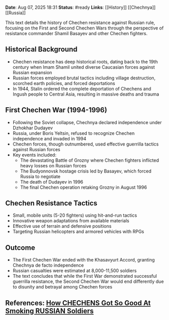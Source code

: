 **Date**: Aug 07, 2025 18:31
**Status**: #ready 
**Links**: [[History]] [[Chechnya]] [[Russia]]

This text details the history of Chechen resistance against Russian rule, focusing on the First and Second Chechen Wars through the perspective of resistance commander Shamil Basayev and other Chechen fighters.

## Historical Background

- Chechen resistance has deep historical roots, dating back to the 19th century when Imam Shamil united diverse Caucasian forces against Russian expansion
- Russian forces employed brutal tactics including village destruction, scorched earth policies, and forced deportations
- In 1944, Stalin ordered the complete deportation of Chechens and Ingush people to Central Asia, resulting in massive deaths and trauma

## First Chechen War (1994-1996)

- Following the Soviet collapse, Chechnya declared independence under Dzhokhar Dudayev
- Russia, under Boris Yeltsin, refused to recognize Chechen independence and invaded in 1994
- Chechen forces, though outnumbered, used effective guerrilla tactics against Russian forces
- Key events included:
    - The devastating Battle of Grozny where Chechen fighters inflicted heavy losses on Russian forces
    - The Budyonnovsk hostage crisis led by Basayev, which forced Russia to negotiate
    - The death of Dudayev in 1996
    - The final Chechen operation retaking Grozny in August 1996

## Chechen Resistance Tactics

- Small, mobile units (5-20 fighters) using hit-and-run tactics
- Innovative weapon adaptations from available materials
- Effective use of terrain and defensive positions
- Targeting Russian helicopters and armored vehicles with RPGs

## Outcome

- The First Chechen War ended with the Khasavyurt Accord, granting Chechnya de facto independence
- Russian casualties were estimated at 8,000-11,500 soldiers
- The text concludes that while the First War demonstrated successful guerrilla resistance, the Second Chechen War would end differently due to disunity and betrayal among Chechen forces

## References: [How CHECHENS Got So Good At Smoking RUSSIAN Soldiers](https://youtu.be/GC9EXnUfk18?si=9-vP01cMc7WOcRty)